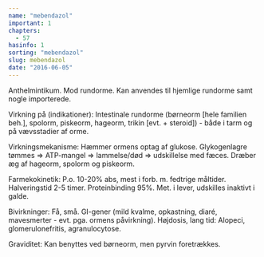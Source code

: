 ```yaml
---
name: "mebendazol"
important: 1
chapters:  
  - 57
hasinfo: 1
sorting: "mebendazol"
slug: mebendazol
date: "2016-06-05"
---
```


Anthelmintikum. Mod rundorme. Kan anvendes til hjemlige rundorme samt nogle importerede.

Virkning på (indikationer): Intestinale rundorme (børneorm [hele familien beh.], spolorm, piskeorm, hageorm, trikin [evt. + steroid]) - både i tarm og på vævsstadier af orme.

Virkningsmekanisme: Hæmmer ormens optag af glukose. Glykogenlagre tømmes => ATP-mangel => lammelse/død => udskillelse med fæces. Dræber æg af hageorm, spolorm og piskeorm.

Farmekokinetik: P.o. 10-20% abs, mest i forb. m. fedtrige måltider. Halveringstid 2-5 timer. Proteinbinding 95%. Met. i lever, udskilles inaktivt i galde.

Bivirkninger: Få, små. GI-gener (mild kvalme, opkastning, diaré, mavesmerter - evt. pga. ormens påvirkning). Højdosis, lang tid: Alopeci, glomerulonefritis, agranulocytose.

Graviditet: Kan benyttes ved børneorm, men pyrvin foretrækkes.
